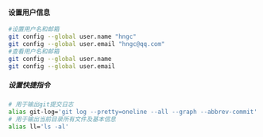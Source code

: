 #### 设置用户信息

```bash
#设置用户名和邮箱
git config --global user.name "hngc"
git config --global user.email "hngc@qq.com"
#查看用户名和邮箱
git config --global user.name
git config --global user.email
```

##### 设置快捷指令

```bash
# 用于输出git提交日志
alias git-log='git log --pretty=oneline --all --graph --abbrev-commit'
# 用于输出当前目录所有文件及基本信息
alias ll='ls -al'
```